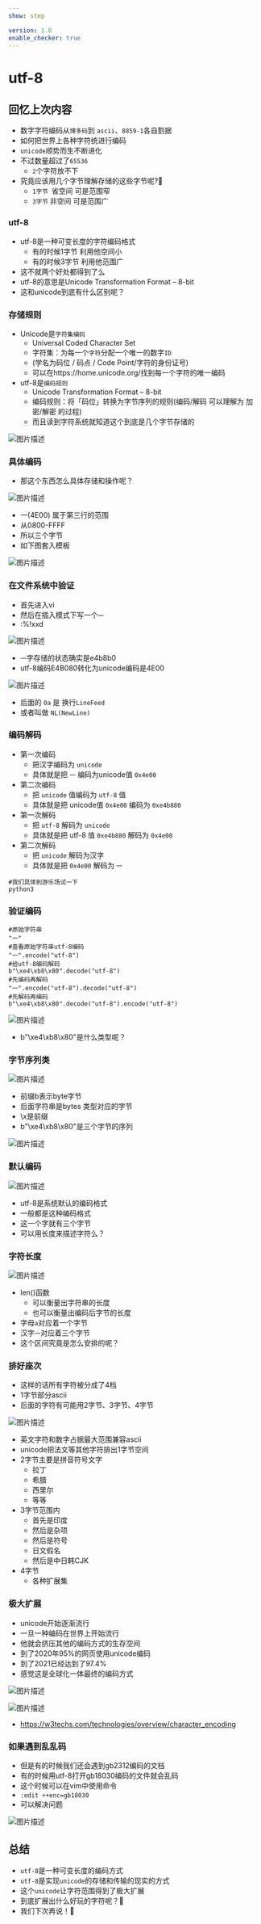 ```yaml
---
show: step

version: 1.0
enable_checker: true
---
```


# utf-8

## 回忆上次内容

- 数字字符编码从`博多码`到 `ascii`、`8859-1`各自割据
- 如何把世界上各种字符统进行编码
- `unicode`顺势而生不断进化
- 不过数量超过了`65536`
	- `2`个字符放不下
- 究竟应该用几个字节理解存储的这些字节呢?🤔
	- `1字节 `省空间 可是范围窄
	- `3字节` 非空间 可是范围广

### utf-8

- utf-8是一种可变长度的字符编码格式
	- 有的时候1字节 利用他空间小
	- 有的时候3字节 利用他范围广
- 这不就两个好处都得到了么
- utf-8的意思是Unicode Transformation Format – 8-bit
- 这和unicode到底有什么区别呢？

### 存储规则
- Unicode是`字符集编码`
	- Universal Coded Character Set
	- 字符集：为每一个`字符`分配一个唯一的数字`ID`
	- (学名为码位 / 码点 / Code Point/字符的身份证号)
	- 可以在https://home.unicode.org/找到每一个字符的唯一编码
- utf-8是`编码规则`
	- Unicode Transformation Format – 8-bit
	- 编码规则：将「码位」转换为字节序列的规则(编码/解码 可以理解为 加密/解密 的过程)
	- 而且读到字符系统就知道这个到底是几个字节存储的

![图片描述](https://doc.shiyanlou.com/courses/uid1190679-20211031-1635678649897)

### 具体编码

- 那这个东西怎么具体存储和操作呢？

![图片描述](https://doc.shiyanlou.com/courses/uid1190679-20210228-1614485114416)

- 一(4E00) 属于第三行的范围
- 从0800-FFFF
- 所以三个字节
- 如下图套入模板

![图片描述](https://doc.shiyanlou.com/courses/uid1190679-20210403-1617424477908)


### 在文件系统中验证
- 首先进入vi
- 然后在插入模式下写一个`一`
- :%!xxd

![图片描述](https://doc.shiyanlou.com/courses/uid1190679-20210228-1614490061444)

- `一`字存储的状态确实是e4b8b0
- utf-8编码E4B080转化为unicode编码是4E00

![图片描述](https://doc.shiyanlou.com/courses/uid1190679-20210403-1617425229938)

- 后面的 `0a` 是 换行`LineFeed`
- 或者叫做 `NL(NewLine)`

### 编码解码
- 第一次编码
	- 把汉字编码为 `unicode`
	- 具体就是把 `一` 编码为unicode值 `0x4e00`
- 第二次编码
	- 把 `unicode` 值编码为 `utf-8` 值
	- 具体就是把 unicode值 `0x4e00` 编码为 `0xe4b880`
- 第一次解码
	- 把 `utf-8` 解码为 `unicode`
	- 具体就是把 utf-8 值 `0xe4b880` 解码为 `0x4e00`
- 第二次解码
	- 把 `unicode` 解码为汉字
	- 具体就是把 `0x4e00` 解码为 `一`

```
#我们具体到游乐场试一下
python3
```

### 验证编码

```
#原始字符串
"一"
#查看原始字符串utf-8编码
"一".encode("utf-8")
#给utf-8编码解码
b"\xe4\xb8\x80".decode("utf-8")
#先编码再解码
"一".encode("utf-8").decode("utf-8")
#先解码再编码
b"\xe4\xb8\x80".decode("utf-8").encode("utf-8")
```

![图片描述](https://doc.shiyanlou.com/courses/uid1190679-20210814-1628898487507)

- b"\xe4\xb8\x80"是什么类型呢？

### 字节序列类
![图片描述](https://doc.shiyanlou.com/courses/uid1190679-20211009-1633749225283)

- 前缀b表示byte字节
- 后面字符串是bytes 类型对应的字节
- \x是前缀
- b"\xe4\xb8\x80"是三个字节的序列

![图片描述](https://doc.shiyanlou.com/courses/uid1190679-20211009-1633749288714)

### 默认编码

![图片描述](https://doc.shiyanlou.com/courses/uid1190679-20210905-1630841346626)

- utf-8是系统默认的编码格式
- 一般都是这种编码格式
- 这一个字就有三个字节
- 可以用长度来描述字符么？

### 字符长度

![图片描述](https://doc.shiyanlou.com/courses/uid1190679-20211031-1635679002912)

- len()函数
	- 可以衡量出字符串的长度
	- 也可以衡量出编码后字节的长度
- 字母`a`对应着一个字节
- 汉字`一`对应着三个字节
- 这个区间究竟是怎么安排的呢？

### 排好座次

- 这样的话所有字符被分成了4档
- 1字节部分ascii
- 后面的字符有可能用2字节、3字节、4字节

![图片描述](https://doc.shiyanlou.com/courses/uid1190679-20210228-1614502810249)

- 英文字符和数字占据最大范围兼容ascii
- unicode把法文等其他字符排出1字节空间
- 2字节主要是拼音符号文字
	- 拉丁
	- 希腊
	- 西里尔
	- 等等
- 3字节范围内
	- 首先是印度
	- 然后是杂项
	- 然后是符号
	- 日文假名
	- 然后是中日韩CJK
- 4字节
	- 各种扩展集

### 极大扩展

- unicode开始逐渐流行
- 一旦一种编码在世界上开始流行
- 他就会挤压其他的编码方式的生存空间
- 到了2020年95%的网页使用unicode编码
- 到了2021已经达到了97.4%
- 感觉这是全球化一体最终的编码方式

![图片描述](https://doc.shiyanlou.com/courses/uid1190679-20210228-1614477725488)

![图片描述](https://doc.shiyanlou.com/courses/uid1190679-20211031-1635678132266)

- https://w3techs.com/technologies/overview/character_encoding

### 如果遇到乱乱码
- 但是有的时候我们还会遇到gb2312编码的文档
- 有的时候用utf-8打开gb18030编码的文件就会乱码
- 这个时候可以在vim中使用命令
- `:edit ++enc=gb18030`
- 可以解决问题

![图片描述](https://doc.shiyanlou.com/courses/uid1190679-20210315-1615811110713)


## 总结
- `utf-8`是一种可变长度的编码方式
- `utf-8`是实现`unicode`的存储和传输的现实的方式
- 这个`unicode`让字符范围得到了极大扩展
- 到底扩展出什么好玩的字符呢？🤔
- 我们下次再说！👋